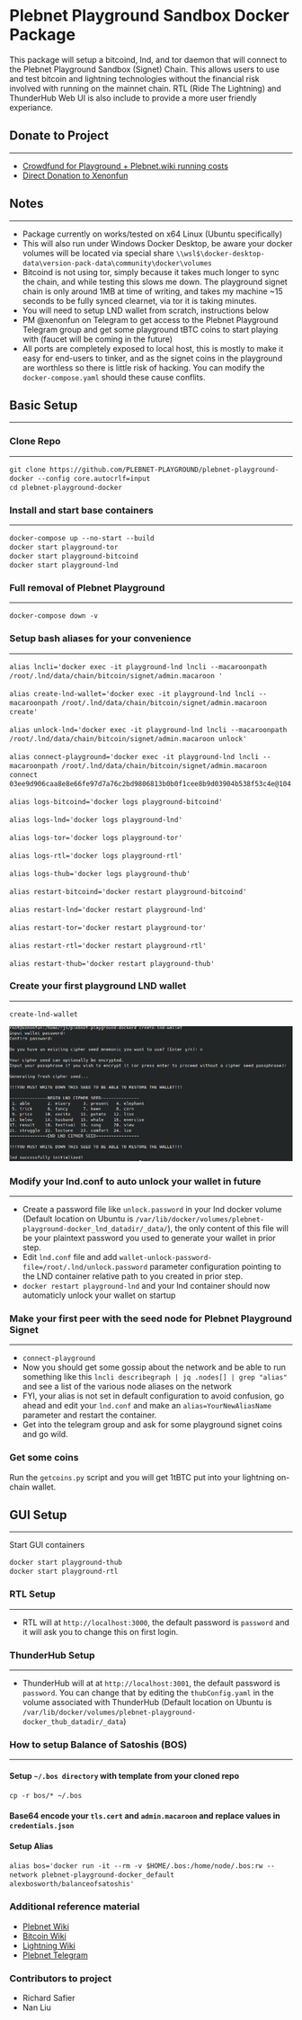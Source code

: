 # Plebnet Playground Sandbox Docker Package
This package will setup a bitcoind, lnd, and tor daemon that will connect to the Plebnet Playground Sandbox (Signet) Chain. This allows users to use and test bitcoin and lightning technologies without the financial risk involved with running on the mainnet chain. RTL (Ride The Lightning) and ThunderHub Web UI is also include to provide a more user friendly experiance. 
## Donate to Project
***
- [Crowdfund for Playground + Plebnet.wiki running costs](https://btcpay.xenon.fun/apps/477A5RjNYiRcHWZUm4di4V6DFLnx/crowdfund)
- [Direct Donation to Xenonfun](https://btcpay.xenon.fun/apps/41Cvr8bo3LgG42kmNyyDccvMzK2U/crowdfund)
## Notes
***
- Package currently on works/tested on x64 Linux (Ubuntu specifically)
- This will also run under Windows Docker Desktop, be aware your docker volumes will be located via special share ```\\wsl$\docker-desktop-data\version-pack-data\community\docker\volumes```
- Bitcoind is not using tor, simply because it takes much longer to sync the chain, and while testing this slows me down. The playground signet chain is only around 1MB at time of writing, and takes my machine ~15 seconds to be fully synced clearnet, via tor it is taking minutes.
- You will need to setup LND wallet from scratch, instructions below
- PM @xenonfun on Telegram to get access to the Plebnet Playground Telegram group and get some playground tBTC coins to start playing with (faucet will be coming in the future)
- All ports are completely exposed to local host, this is mostly to make it easy for end-users to tinker, and as the signet coins in the playground are worthless so there is little risk of hacking. You can modify the ```docker-compose.yaml``` should these cause conflits.
## Basic Setup
***
### Clone Repo
***
```
git clone https://github.com/PLEBNET-PLAYGROUND/plebnet-playground-docker --config core.autocrlf=input
cd plebnet-playground-docker
```
### Install and start base containers
***
```
docker-compose up --no-start --build
docker start playground-tor
docker start playground-bitcoind
docker start playground-lnd
```
### Full removal of Plebnet Playground
***
```
docker-compose down -v
```
### Setup bash aliases for your convenience
***
```
alias lncli='docker exec -it playground-lnd lncli --macaroonpath /root/.lnd/data/chain/bitcoin/signet/admin.macaroon '

alias create-lnd-wallet='docker exec -it playground-lnd lncli --macaroonpath /root/.lnd/data/chain/bitcoin/signet/admin.macaroon create'

alias unlock-lnd='docker exec -it playground-lnd lncli --macaroonpath /root/.lnd/data/chain/bitcoin/signet/admin.macaroon unlock'

alias connect-playground='docker exec -it playground-lnd lncli --macaroonpath /root/.lnd/data/chain/bitcoin/signet/admin.macaroon connect 03ee9d906caa8e8e66fe97d7a76c2bd9806813b0b0f1cee8b9d03904b538f53c4e@104.131.10.218:9735'

alias logs-bitcoind='docker logs playground-bitcoind'

alias logs-lnd='docker logs playground-lnd'

alias logs-tor='docker logs playground-tor'

alias logs-rtl='docker logs playground-rtl'

alias logs-thub='docker logs playground-thub'

alias restart-bitcoind='docker restart playground-bitcoind'

alias restart-lnd='docker restart playground-lnd'

alias restart-tor='docker restart playground-tor'

alias restart-rtl='docker restart playground-rtl'

alias restart-thub='docker restart playground-thub'

```
### Create your first playground LND wallet
***
```
create-lnd-wallet
```
![create lnd wallet image](/images/create-wallet.png)

### Modify your lnd.conf to auto unlock your wallet in future
***
- Create a password file like ```unlock.password``` in your lnd docker volume (Default location on Ubuntu is ```/var/lib/docker/volumes/plebnet-playground-docker_lnd_datadir/_data/```), the only content of this file will be your plaintext password you used to generate your wallet in prior step. 
- Edit ```lnd.conf``` file and add ```wallet-unlock-password-file=/root/.lnd/unlock.password``` parameter configuration pointing to the LND container relative path to you created in prior step.
- ```docker restart playground-lnd``` and your lnd container should now automaticly unlock your wallet on startup

### Make your first peer with the seed node for Plebnet Playground Signet
***
- ```connect-playground```
- Now you should get some gossip about the network and be able to run something like this ```lncli describegraph | jq .nodes[] | grep "alias"``` and see a list of the various node aliases on the network
- FYI, your alias is not set in default configuration to avoid confusion, go ahead and edit your ```lnd.conf``` and make an ```alias=YourNewAliasName``` parameter and restart the container.
- Get into the telegram group and ask for some playground signet coins and go wild.
### Get some coins
Run the ```getcoins.py``` script and you will get 1tBTC put into your lightning on-chain wallet.
## GUI Setup
****
Start GUI containers
```
docker start playground-thub
docker start playground-rtl
```
### RTL Setup
***
- RTL will at ```http://localhost:3000```, the default password is ```password``` and it will ask you to change this on first login.
### ThunderHub Setup
***
- ThunderHub will at at ```http://localhost:3001```, the default password is ```password```. You can change that by editing the ```thubConfig.yaml``` in the volume associated with ThunderHub (Default location on Ubuntu is ```/var/lib/docker/volumes/plebnet-playground-docker_thub_datadir/_data```)

### How to setup Balance of Satoshis (BOS)
***
#### Setup ```~/.bos directory``` with template from your cloned repo
```
cp -r bos/* ~/.bos
```
#### Base64 encode your ```tls.cert``` and ```admin.macaroon``` and replace values in ```credentials.json```
#### Setup Alias
```
alias bos='docker run -it --rm -v $HOME/.bos:/home/node/.bos:rw --network plebnet-playground-docker_default alexbosworth/balanceofsatoshis'
```

### Additional reference material
- [Plebnet Wiki](https://plebnet.wiki)
- [Bitcoin Wiki](https://bitcoin.it)
- [Lightning Wiki](https://lightningwiki.net/index.php/Main_Page)
- [Plebnet Telegram](http://plebnet.org/)
  
### Contributors to project
- Richard Safier
- Nan Liu